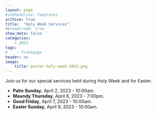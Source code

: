 ```yaml
---
layout: page
#subheadline: Templates
archive: true
title:  "Holy Week Services"
#breadcrumb: true
show_meta: false
categories:
    - 2023
tags:
#    - frontpage
header: no
image:
    title: poster-holy-week-2023.png
---
```

Join us for our special services held during Holy Week and for Easter.

* **Palm Sunday**, April 2, 2023 - 10:00am.
* **Maundy Thursday**, April 6, 2023 - 7:00pm.
* **Good Friday**, April 7, 2023 - 10:00am.
* **Easter Sunday**, April 9, 2023 - 10:00am.

